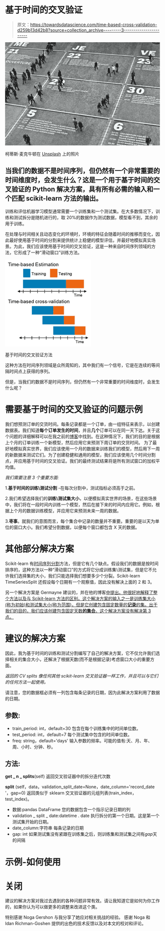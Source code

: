 # 基于时间的交叉验证

> 原文：<https://towardsdatascience.com/time-based-cross-validation-d259b13d42b8?source=collection_archive---------3----------------------->

![](img/638b0d80ff00ad6c457032f9fa6ad6b7.png)

柯蒂斯·麦克牛顿在 [Unsplash](https://unsplash.com/s/photos/time-based-validation?utm_source=unsplash&utm_medium=referral&utm_content=creditCopyText) 上的照片

## **当我们的数据不是时间序列，但仍然有一个非常重要的时间维度时，会发生什么？这是一个用于基于时间的交叉验证的** Python 解决方案，具有所有必需的输入和一个匹配 scikit-learn 方法的输出。

训练和评估机器学习模型通常需要一个训练集和一个测试集。在大多数情况下，训练和测试拆分是随机进行的，取 20%的数据作为测试数据，模型看不到，其余的用于训练。

在处理与时间相关且动态变化的环境时，环境的特征会随着时间的推移而变化，因此最好使用基于时间的分割来提供统计上稳健的模型评估，并最好地模拟真实场景。为此，我们应该使用基于时间的交叉验证，这是一种来自时间序列领域的方法，它形成了一种“滑动窗口”训练方法。

![](img/54d794ff5ff2272a2e6d2aa839bb32d7.png)

基于时间的交叉验证方法

这种方法在时间序列领域是众所周知的，其中我们有一个信号，它是在连续的等间隔时间点上获得的序列。

但是，当我们的数据不是时间序列，但仍然有一个非常重要的时间维度时，会发生什么呢？

# **需要基于时间的交叉验证的问题示例**

我们想预测订单的交货时间。每条记录都是一个订单，由一组特征来表示，以创建数据表。我们知道**每个订单发生的时间**，并且**几个**订单可以在同一天下达。关于这个问题的详细解释可以在我之前的[博客](/delivery-date-estimation-5aff1a0ff8dc)中找到。在这种情况下，我们的目的是根据上个月的订单训练一个新模型，然后应用它来预测下周订单的交货时间。
为了最好地模拟真实世界，我们应该使用一个月的数据来训练我们的模型，然后用下一周的新数据来测试它们。为了创建稳健和通用的模型，我们应该使用几个时间分割点，并应用基于时间的交叉验证。我们的最终测试结果将是所有测试窗口的加权平均值。

*我们需要注意 3 个重要方面:*

1.**基于时间的训练\测试分割** -在每次分割中，测试指标必须高于之前。

2.我们希望选择我们的**训练\测试集大小**，以便模拟真实世界的场景，在这些场景中，我们将在一段时间内训练一个模型，然后在接下来的时间内应用它。例如，根据上个月的数据训练模型，并应用它来预测未来一周的数据。

3.**枣事**。就我们的意图而言，每个集合中记录的数量并不重要。重要的是以天为单位的窗口大小。我们希望分割数据，以便每个窗口都包含 X 天的数据。

# 其他部分解决方案

Scikit-learn 有[时间序列分割](https://scikit-learn.org/stable/modules/generated/sklearn.model_selection.TimeSeriesSplit.html)方法，但是它有几个缺点。假设我们的数据是按时间排序的，这种方法以一种“滑动窗口”的方式将它分成训练集\测试集，但是它不允许我们选择集的大小，我们只能选择我们想要多少个分裂。Scikit-learn TimeSeriesSplit 还假设每个日期有一个观察值，因此没有解决上面的 2 和 3。

另一个解决方案是 Germayne 建议的，并在他的博客[中提出。他很好地解释了整个方法以及与 Scikit-learn 方法的区别。这个解决方案的输入之一是训练集大小(称为初始)和测试集大小(称为范围)，但是它创建包含固定数量的**记录**的集。出于我们的目的，我们应该创建包含固定天数**的集合**。这个解决方案没有解决第 3 点。](https://medium.com/eatpredlove/time-series-cross-validation-a-walk-forward-approach-in-python-8534dd1db51a)

# 建议的解决方案

因此，我为基于时间的训练和测试分割编写了自己的解决方案，它不仅允许我们选择相关的集合大小，还解决了根据天数(而不是根据记录)考虑窗口大小的重要方面。

*返回的 CV splits 像任何其他 scikit-learn 交叉验证器一样工作，并且可以与它们的任何方法一起使用。*

请注意，您的数据框必须有一列包含每条记录的日期，因为此解决方案利用了数据的日期。

## 参数:

*   train_period: int，default=30
    包含在每个训练集中的时间单位数。
*   test_period: int，default=7
    每个测试集中包含的时间单位数。
*   freq: string，default='days'
    输入参数的频率。可能的值有:天、月、年、周、小时、分钟、秒。

## 方法:

**get _ n _ splits**(self)
返回交叉验证器中的拆分迭代次数

**split** (self，data，validation_split_date=None，date_column='record_date '，gap=0)
返回类似于 sklearn 交叉验证器的元组列表(train_index，test_index)。

*   数据:pandas DataFrame
    您的数据包含一个指示记录日期的列
*   validation _ split _ date:datetime . date
    执行拆分的第一个日期。这是第一个测试集开始的日期。
*   date_column:字符串
    每条记录的日期
*   gap: int
    如果测试集没有紧跟在训练集之后，则训练集和测试集之间有*gap*天的间隔

# 示例-如何使用

# 关闭

建议的解决方案对我过去遇到的各种问题非常有效。请让我知道它是如何为你工作的，如果你认为可以做更多的调整来改进这个类。

特别感谢 Noga Gershon 与我分享了她应对相关挑战的经验。
感谢 Noga 和 Idan Richman-Goshen 提供的出色的技术反馈以及对本文的校对和评论。
